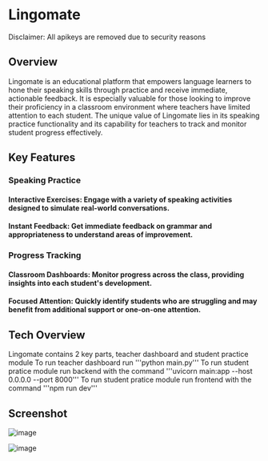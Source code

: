 # Lingomate
Disclaimer: All apikeys are removed due to security reasons

## Overview
Lingomate is an educational platform that empowers language learners to hone their speaking skills through practice and receive immediate, actionable feedback. It is especially valuable for those looking to improve their proficiency in a classroom environment where teachers have limited attention to each student. The unique value of Lingomate lies in its speaking practice functionality and its capability for teachers to track and monitor student progress effectively.

## Key Features
### Speaking Practice
#### Interactive Exercises: Engage with a variety of speaking activities designed to simulate real-world conversations.
#### Instant Feedback: Get immediate feedback on grammar and appropriateness to understand areas of improvement.

### Progress Tracking
#### Classroom Dashboards: Monitor progress across the class, providing insights into each student's development.
#### Focused Attention: Quickly identify students who are struggling and may benefit from additional support or one-on-one attention.

## Tech Overview
Lingomate contains 2 key parts, teacher dashboard and student practice module
To run teacher dashboard run '''python main.py'''
To run student pratice module run backend with the command '''uvicorn main:app --host 0.0.0.0 --port 8000'''
To run student pratice module run frontend with the command '''npm run dev'''

## Screenshot
![image](https://github.com/guhanavel/lingomate/assets/76834145/62c46d52-8cdc-4943-a2dd-5117cf014b99)

![image](https://github.com/guhanavel/lingomate/assets/76834145/ed29d59e-1a14-426d-9a7f-b4327506eab3)


